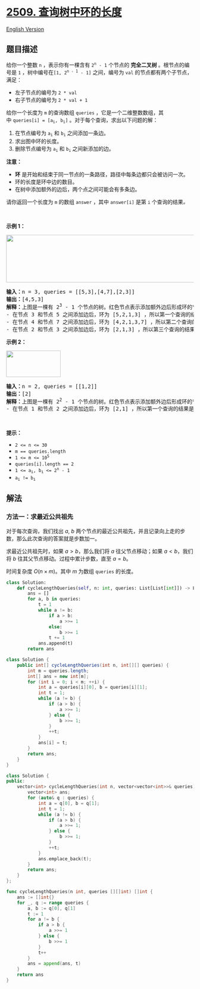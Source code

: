 # [2509. 查询树中环的长度](https://leetcode.cn/problems/cycle-length-queries-in-a-tree)

[English Version](/solution/2500-2599/2509.Cycle%20Length%20Queries%20in%20a%20Tree/README_EN.md)

## 题目描述

<!-- 这里写题目描述 -->

<p>给你一个整数&nbsp;<code>n</code>&nbsp;，表示你有一棵含有&nbsp;<code>2<sup>n</sup> - 1</code>&nbsp;个节点的 <strong>完全二叉树</strong>&nbsp;。根节点的编号是&nbsp;<code>1</code>&nbsp;，树中编号在<code>[1, 2<sup>n - 1</sup> - 1]</code>&nbsp;之间，编号为&nbsp;<code>val</code>&nbsp;的节点都有两个子节点，满足：</p>

<ul>
	<li>左子节点的编号为&nbsp;<code>2 * val</code></li>
	<li>右子节点的编号为&nbsp;<code>2 * val + 1</code></li>
</ul>

<p>给你一个长度为 <code>m</code>&nbsp;的查询数组 <code>queries</code>&nbsp;，它是一个二维整数数组，其中&nbsp;<code>queries[i] = [a<sub>i</sub>, b<sub>i</sub>]</code>&nbsp;。对于每个查询，求出以下问题的解：</p>

<ol>
	<li>在节点编号为&nbsp;<code>a<sub>i</sub></code> 和&nbsp;<code>b<sub>i</sub></code>&nbsp;之间添加一条边。</li>
	<li>求出图中环的长度。</li>
	<li>删除节点编号为&nbsp;<code>a<sub>i</sub></code> 和&nbsp;<code>b<sub>i</sub></code>&nbsp;之间新添加的边。</li>
</ol>

<p><strong>注意：</strong></p>

<ul>
	<li><strong>环</strong> 是开始和结束于同一节点的一条路径，路径中每条边都只会被访问一次。</li>
	<li>环的长度是环中边的数目。</li>
	<li>在树中添加额外的边后，两个点之间可能会有多条边。</li>
</ul>

<p>请你返回一个长度为 <code>m</code>&nbsp;的数组<em>&nbsp;</em><code>answer</code>&nbsp;，其中&nbsp;<code>answer[i]</code>&nbsp;是第&nbsp;<code>i</code>&nbsp;个查询的结果<i>。</i></p>

<p>&nbsp;</p>

<p><strong>示例 1：</strong></p>

<p><img alt="" src="https://fastly.jsdelivr.net/gh/doocs/leetcode@main/solution/2500-2599/2509.Cycle%20Length%20Queries%20in%20a%20Tree/images/bexample1.png" style="width: 647px; height: 128px;" /></p>

<pre>
<b>输入：</b>n = 3, queries = [[5,3],[4,7],[2,3]]
<b>输出：</b>[4,5,3]
<b>解释：</b>上图是一棵有 2<sup>3</sup> - 1 个节点的树。红色节点表示添加额外边后形成环的节点。
- 在节点 3 和节点 5 之间添加边后，环为 [5,2,1,3] ，所以第一个查询的结果是 4 。删掉添加的边后处理下一个查询。
- 在节点 4 和节点 7 之间添加边后，环为 [4,2,1,3,7] ，所以第二个查询的结果是 5 。删掉添加的边后处理下一个查询。
- 在节点 2 和节点 3 之间添加边后，环为 [2,1,3] ，所以第三个查询的结果是 3 。删掉添加的边。
</pre>

<p><strong>示例 2：</strong></p>

<p><img alt="" src="https://fastly.jsdelivr.net/gh/doocs/leetcode@main/solution/2500-2599/2509.Cycle%20Length%20Queries%20in%20a%20Tree/images/aexample2.png" style="width: 146px; height: 71px;" /></p>

<pre>
<b>输入：</b>n = 2, queries = [[1,2]]
<b>输出：</b>[2]
<b>解释：</b>上图是一棵有 2<sup>2</sup> - 1 个节点的树。红色节点表示添加额外边后形成环的节点。
- 在节点 1 和节点 2 之间添加边后，环为 [2,1] ，所以第一个查询的结果是 2 。删掉添加的边。
</pre>

<p>&nbsp;</p>

<p><strong>提示：</strong></p>

<ul>
	<li><code>2 &lt;= n &lt;= 30</code></li>
	<li><code>m == queries.length</code></li>
	<li><code>1 &lt;= m &lt;= 10<sup>5</sup></code></li>
	<li><code>queries[i].length == 2</code></li>
	<li><code>1 &lt;= a<sub>i</sub>, b<sub>i</sub> &lt;= 2<sup>n</sup> - 1</code></li>
	<li><code>a<sub>i</sub> != b<sub>i</sub></code></li>
</ul>

## 解法

### 方法一：求最近公共祖先

对于每次查询，我们找出 $a$, $b$ 两个节点的最近公共祖先，并且记录向上走的步数，那么此次查询的答案就是步数加一。

求最近公共祖先时，如果 $a \gt b$，那么我们将 $a$ 往父节点移动；如果 $a \lt b$，我们将 $b$ 往其父节点移动。过程中累计步数，直至 $a = b$。

时间复杂度 $O(n \times m)$。其中 $m$ 为数组 `queries` 的长度。

<!-- tabs:start -->

```python
class Solution:
    def cycleLengthQueries(self, n: int, queries: List[List[int]]) -> List[int]:
        ans = []
        for a, b in queries:
            t = 1
            while a != b:
                if a > b:
                    a >>= 1
                else:
                    b >>= 1
                t += 1
            ans.append(t)
        return ans
```

```java
class Solution {
    public int[] cycleLengthQueries(int n, int[][] queries) {
        int m = queries.length;
        int[] ans = new int[m];
        for (int i = 0; i < m; ++i) {
            int a = queries[i][0], b = queries[i][1];
            int t = 1;
            while (a != b) {
                if (a > b) {
                    a >>= 1;
                } else {
                    b >>= 1;
                }
                ++t;
            }
            ans[i] = t;
        }
        return ans;
    }
}
```

```cpp
class Solution {
public:
    vector<int> cycleLengthQueries(int n, vector<vector<int>>& queries) {
        vector<int> ans;
        for (auto& q : queries) {
            int a = q[0], b = q[1];
            int t = 1;
            while (a != b) {
                if (a > b) {
                    a >>= 1;
                } else {
                    b >>= 1;
                }
                ++t;
            }
            ans.emplace_back(t);
        }
        return ans;
    }
};
```

```go
func cycleLengthQueries(n int, queries [][]int) []int {
	ans := []int{}
	for _, q := range queries {
		a, b := q[0], q[1]
		t := 1
		for a != b {
			if a > b {
				a >>= 1
			} else {
				b >>= 1
			}
			t++
		}
		ans = append(ans, t)
	}
	return ans
}
```

<!-- tabs:end -->

<!-- end -->
